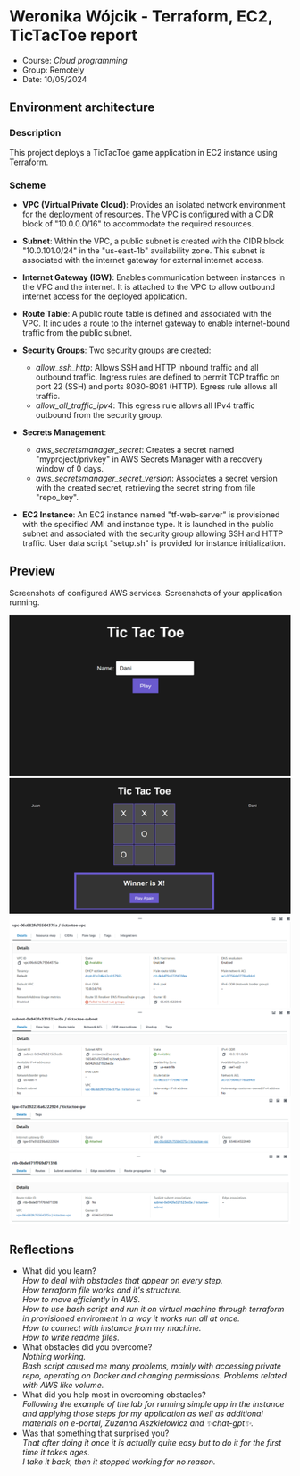# Weronika Wójcik - Terraform, EC2, TicTacToe report

- Course: *Cloud programming*
- Group: Remotely
- Date: 10/05/2024

## Environment architecture

### Description
This project deploys a TicTacToe game application in EC2 instance using Terraform.

### Scheme
- **VPC (Virtual Private Cloud)**: Provides an isolated network environment for the deployment of resources. The VPC is configured with a CIDR block of "10.0.0.0/16" to accommodate the required resources.

- **Subnet**: Within the VPC, a public subnet is created with the CIDR block "10.0.101.0/24" in the "us-east-1b" availability zone. This subnet is associated with the internet gateway for external internet access.

- **Internet Gateway (IGW)**: Enables communication between instances in the VPC and the internet. It is attached to the VPC to allow outbound internet access for the deployed application.

- **Route Table**: A public route table is defined and associated with the VPC. It includes a route to the internet gateway to enable internet-bound traffic from the public subnet.

- **Security Groups**: Two security groups are created:
  - *allow_ssh_http*: Allows SSH and HTTP inbound traffic and all outbound traffic. Ingress rules are defined to permit TCP traffic on port 22 (SSH) and ports 8080-8081 (HTTP). Egress rule allows all traffic.
  - *allow_all_traffic_ipv4*: This egress rule allows all IPv4 traffic outbound from the security group.

- **Secrets Management**: 
  - *aws_secretsmanager_secret*: Creates a secret named "myproject/privkey" in AWS Secrets Manager with a recovery window of 0 days.
  - *aws_secretsmanager_secret_version*: Associates a secret version with the created secret, retrieving the secret string from file "repo_key".

- **EC2 Instance**: An EC2 instance named "tf-web-server" is provisioned with the specified AMI and instance type. It is launched in the public subnet and associated with the security group allowing SSH and HTTP traffic. User data script "setup.sh" is provided for instance initialization.

## Preview

Screenshots of configured AWS services. Screenshots of your application running.

![Start](img/ss2.PNG)
![Game](img/ss1.PNG)
![EC2](img/vpc.PNG)
![EC2](img/subnet.PNG)
![EC2](img/igw.PNG)
![EC2](img/rt.PNG)

## Reflections

- What did you learn?\
    *How to deal with obstacles that appear on every step.*\
    *How terraform file works and it's structure.*\
    *How to move efficiently in AWS.*\
    *How to use bash script and run it on virtual machine through terraform in provisioned enviroment in a way it works run all at once.*\
    *How to connect with instance from my machine.*\
    *How to write readme files.*
- What obstacles did you overcome?\
    *Nothing working.*\
    *Bash script caused me many problems, mainly with accessing private repo, operating on Docker and changing permissions.*
    *Problems related with AWS like volume.*
- What did you help most in overcoming obstacles?\
    *Following the example of the lab for running simple app in the instance and applying those steps for my application as well as additional materials on e-portal, Zuzanna Aszkiełowicz and ✨chat-gpt✨.*
- Was that something that surprised you?\
    *That after doing it once it is actually quite easy but to do it for the first time it takes ages.*\
    *I take it back, then it stopped working for no reason.*
